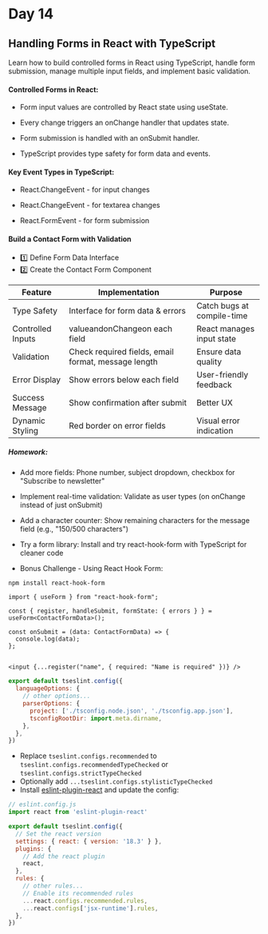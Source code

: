 # Day 14
## Handling Forms in React with TypeScript

Learn how to build controlled forms in React using TypeScript, handle form submission, manage multiple input fields, and implement basic validation.

#### Controlled Forms in React:

- Form input values are controlled by React state using useState.

- Every change triggers an onChange handler that updates state.

- Form submission is handled with an onSubmit handler.

- TypeScript provides type safety for form data and events.​

#### Key Event Types in TypeScript:

- React.ChangeEvent<HTMLInputElement> - for input changes

- React.ChangeEvent<HTMLTextAreaElement> - for textarea changes

- React.FormEvent<HTMLFormElement> - for form submission

#### Build a Contact Form with Validation
- 1️⃣ Define Form Data Interface
- 2️⃣ Create the Contact Form Component


| Feature           | Implementation                                      | Purpose                    |
| ----------------- | --------------------------------------------------- | -------------------------- |
| Type Safety       | Interface for form data & errors                    | Catch bugs at compile-time |
| Controlled Inputs | valueandonChangeon each field                       | React manages input state  |
| Validation        | Check required fields, email format, message length | Ensure data quality        |
| Error Display     | Show errors below each field                        | User-friendly feedback     |
| Success Message   | Show confirmation after submit                      | Better UX                  |
| Dynamic Styling   | Red border on error fields                          | Visual error indication    |


##### Homework:
- Add more fields: Phone number, subject dropdown, checkbox for "Subscribe to newsletter"

- Implement real-time validation: Validate as user types (on onChange instead of just onSubmit)

- Add a character counter: Show remaining characters for the message field (e.g., "150/500 characters")

- Try a form library: Install and try react-hook-form with TypeScript for cleaner code


- Bonus Challenge - Using React Hook Form:

```bash
npm install react-hook-form
```
```tsx
import { useForm } from "react-hook-form";

const { register, handleSubmit, formState: { errors } } = useForm<ContactFormData>();

const onSubmit = (data: ContactFormData) => {
  console.log(data);
};


<input {...register("name", { required: "Name is required" })} />
```

```js
export default tseslint.config({
  languageOptions: {
    // other options...
    parserOptions: {
      project: ['./tsconfig.node.json', './tsconfig.app.json'],
      tsconfigRootDir: import.meta.dirname,
    },
  },
})
```

- Replace `tseslint.configs.recommended` to `tseslint.configs.recommendedTypeChecked` or `tseslint.configs.strictTypeChecked`
- Optionally add `...tseslint.configs.stylisticTypeChecked`
- Install [eslint-plugin-react](https://github.com/jsx-eslint/eslint-plugin-react) and update the config:

```js
// eslint.config.js
import react from 'eslint-plugin-react'

export default tseslint.config({
  // Set the react version
  settings: { react: { version: '18.3' } },
  plugins: {
    // Add the react plugin
    react,
  },
  rules: {
    // other rules...
    // Enable its recommended rules
    ...react.configs.recommended.rules,
    ...react.configs['jsx-runtime'].rules,
  },
})
```
